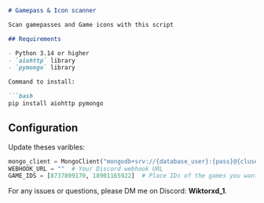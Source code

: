 ```markdown
# Gamepass & Icon scanner

Scan gamepasses and Game icons with this script

## Requirements

- Python 3.14 or higher
- `aiohttp` library
- `pymongo` library

Command to install:

```bash
pip install aiohttp pymongo
```

## Configuration

Update theses varibles:

```python
mongo_client = MongoClient("mongodb+srv://{database_user}:{pass}@{cluser_name}.{host}/?retryWrites=true&w=majority&appName={cluser_name}")  # Your MongoDB connection string
WEBHOOK_URL = ""  # Your Discord webhook URL
GAME_IDS = [8737899170, 18901165922]  # Place IDs of the games you want to monitor
```





For any issues or questions, please DM me on Discord: **Wiktorxd_1**.

